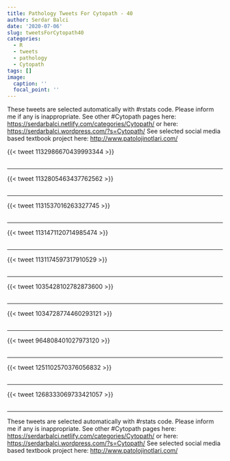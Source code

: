 ```yaml
---
title: Pathology Tweets For Cytopath - 40
author: Serdar Balci
date: '2020-07-06'
slug: tweetsForCytopath40
categories:
  - R
  - tweets
  - pathology
  - Cytopath
tags: []
image:
  caption: ''
  focal_point: ''
---
```



These tweets are selected automatically with #rstats code. Please inform me if any is inappropriate.
See other #Cytopath pages here: https://serdarbalci.netlify.com/categories/Cytopath/  or here: https://serdarbalci.wordpress.com/?s=Cytopath/ 
See selected social media based textbook project here: http://www.patolojinotlari.com/

{{< tweet 1132986670439993344 >}}
<br>
<br>
<hr>
{{< tweet 1132805463437762562 >}}
<br>
<br>
<hr>
{{< tweet 1131537016263327745 >}}
<br>
<br>
<hr>
{{< tweet 1131471120714985474 >}}
<br>
<br>
<hr>
{{< tweet 1131174597317910529 >}}
<br>
<br>
<hr>
{{< tweet 1035428102782873600 >}}
<br>
<br>
<hr>
{{< tweet 1034728774460293121 >}}
<br>
<br>
<hr>
{{< tweet 964808401027973120 >}}
<br>
<br>
<hr>
{{< tweet 1251102570376056832 >}}
<br>
<br>
<hr>
{{< tweet 1268333069733421057 >}}
<br>
<br>
<hr>


These tweets are selected automatically with #rstats code. Please inform me if any is inappropriate.
See other #Cytopath pages here: https://serdarbalci.netlify.com/categories/Cytopath/  or here: https://serdarbalci.wordpress.com/?s=Cytopath/ 
See selected social media based textbook project here: http://www.patolojinotlari.com/
